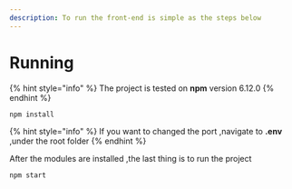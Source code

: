 ```yaml
---
description: To run the front-end is simple as the steps below
---
```


# Running

{% hint style="info" %}
The project is tested on **npm** version 6.12.0
{% endhint %}

```
npm install
```

{% hint style="info" %}
If you want to changed the port ,navigate to **.env** ,under the root folder
{% endhint %}

After the modules are installed ,the last thing is to run the project

```text
npm start
```

